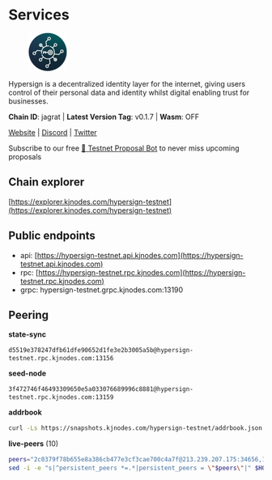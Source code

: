 # Services

<figure><img src="https://raw.githubusercontent.com/kj89/cosmos-images/main/logos/hypersign.png" alt=""><figcaption></figcaption></figure>

Hypersign is a decentralized identity layer for the internet, giving  users control of their personal data and identity whilst digital  enabling trust for businesses.

**Chain ID**: jagrat | **Latest Version Tag**: v0.1.7 | **Wasm**: OFF

[Website](https://hypersign.id) | [Discord](https://discord.gg/DmuUjMrHVw) | [Twitter](https://twitter.com/hypersignchain)



Subscribe to our free [🤖 Testnet Proposal Bot](https://t.me/kjnodes_testnet_proposal_bot) to never miss upcoming proposals


## Chain explorer
[https://explorer.kjnodes.com/hypersign-testnet](https://explorer.kjnodes.com/hypersign-testnet)

## Public endpoints

* api: [https://hypersign-testnet.api.kjnodes.com](https://hypersign-testnet.api.kjnodes.com)
* rpc: [https://hypersign-testnet.rpc.kjnodes.com](https://hypersign-testnet.rpc.kjnodes.com)
* grpc: hypersign-testnet.grpc.kjnodes.com:13190

## Peering

**state-sync**

```text
d5519e378247dfb61dfe90652d1fe3e2b3005a5b@hypersign-testnet.rpc.kjnodes.com:13156
```

**seed-node**

```text
3f472746f46493309650e5a033076689996c8881@hypersign-testnet.rpc.kjnodes.com:13159
```

**addrbook**
```bash
curl -Ls https://snapshots.kjnodes.com/hypersign-testnet/addrbook.json > $HOME/.hid-node/config/addrbook.json
```

**live-peers** (10)
```bash
peers="2c0379f78b655e8a386cb477e3cf3cae700c4a7f@213.239.207.175:34656,1e3f0aeb6f2a2017b122af2461a75c9695790954@65.108.233.109:10956,d5519e378247dfb61dfe90652d1fe3e2b3005a5b@65.109.68.190:13156,934324c3b4318d8438954d19a82673a3d218951b@142.132.209.236:10956,e8e764fa9ecc5727038099205798520c547d7019@51.178.65.184:25656,1acc83715399737cff74767e00807d1d402eb1e2@144.91.65.175:26656,bd2ae9f1c42183104719f7c44be078bb7d282a61@65.109.92.241:11056,d7c9b9a3c3a6c5f4ccdfb37a8358755b277271c1@3.110.226.164:26656,1380864bb38481fef4b2358026a5ed53fc027679@95.214.52.206:26656,1de2abae74a4c5fd7d96d9869ef02187f81498f0@134.209.238.66:26656"
sed -i -e "s|^persistent_peers *=.*|persistent_peers = \"$peers\"|" $HOME/.hid-node/config/config.toml
```

